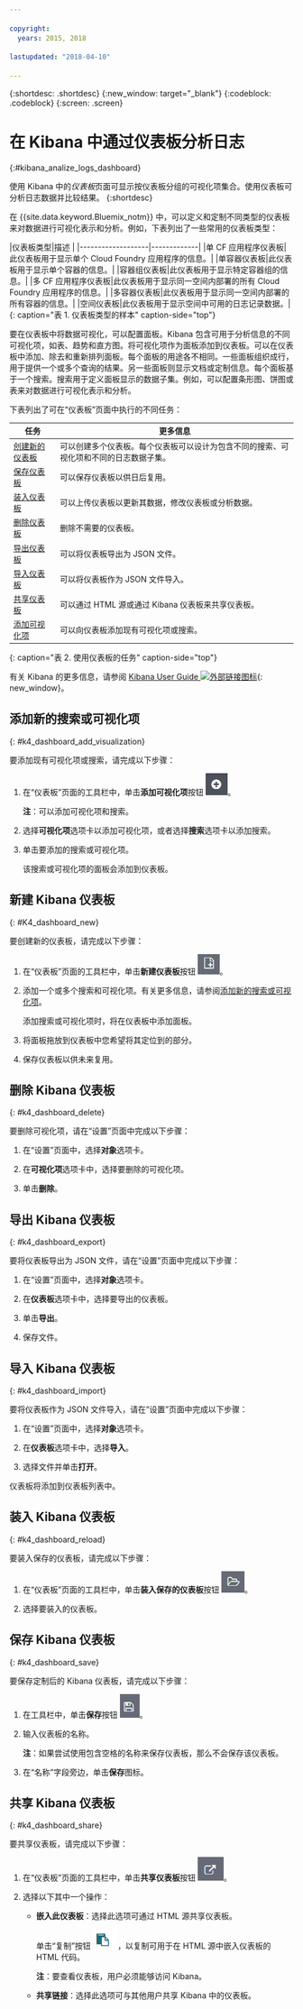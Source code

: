 ```yaml
---

copyright:
  years: 2015, 2018

lastupdated: "2018-04-10"

---
```



{:shortdesc: .shortdesc}
{:new_window: target="_blank"}
{:codeblock: .codeblock}
{:screen: .screen}

# 在 Kibana 中通过仪表板分析日志
{:#kibana_analize_logs_dashboard}

使用 Kibana 中的*仪表板*页面可显示按仪表板分组的可视化项集合。使用仪表板可分析日志数据并比较结果。
{:shortdesc}

在 {{site.data.keyword.Bluemix_notm}} 中，可以定义和定制不同类型的仪表板来对数据进行可视化表示和分析。例如，下表列出了一些常用的仪表板类型：

|仪表板类型|描述
|
|-------------------|-------------|
|单 CF 应用程序仪表板|此仪表板用于显示单个 Cloud Foundry 应用程序的信息。|
|单容器仪表板|此仪表板用于显示单个容器的信息。|
|容器组仪表板|此仪表板用于显示特定容器组的信息。|
|多 CF 应用程序仪表板|此仪表板用于显示同一空间内部署的所有 Cloud Foundry 应用程序的信息。| 
|多容器仪表板|此仪表板用于显示同一空间内部署的所有容器的信息。|
|空间仪表板|此仪表板用于显示空间中可用的日志记录数据。| 
{: caption="表 1. 仪表板类型的样本" caption-side="top"}

要在仪表板中将数据可视化，可以配置面板。Kibana 包含可用于分析信息的不同可视化项，如表、趋势和直方图。将可视化项作为面板添加到仪表板。可以在仪表板中添加、除去和重新排列面板。每个面板的用途各不相同。一些面板组织成行，用于提供一个或多个查询的结果。另一些面板则显示文档或定制信息。每个面板基于一个搜索。搜索用于定义面板显示的数据子集。例如，可以配置条形图、饼图或表来对数据进行可视化表示和分析。  

下表列出了可在“仪表板”页面中执行的不同任务：

|任务|更多信息|
|------|------------------|
|[创建新的仪表板](/docs/services/CloudLogAnalysis/kibana4/logging_kibana_analize_logs_dashboard.html#K4_dashboard_new)|可以创建多个仪表板。每个仪表板可以设计为包含不同的搜索、可视化项和不同的日志数据子集。|
|[保存仪表板](/docs/services/CloudLogAnalysis/kibana4/logging_kibana_analize_logs_dashboard.html#k4_dashboard_save)|可以保存仪表板以供日后复用。|
|[装入仪表板](/docs/services/CloudLogAnalysis/kibana4/logging_kibana_analize_logs_dashboard.html#k4_dashboard_reload)|可以上传仪表板以更新其数据，修改仪表板或分析数据。|
|[删除仪表板](/docs/services/CloudLogAnalysis/kibana4/logging_kibana_analize_logs_dashboard.html#k4_dashboard_delete)|删除不需要的仪表板。|
|[导出仪表板](/docs/services/CloudLogAnalysis/kibana4/logging_kibana_analize_logs_dashboard.html#k4_dashboard_export)|可以将仪表板导出为 JSON 文件。|
|[导入仪表板](/docs/services/CloudLogAnalysis/kibana4/logging_kibana_analize_logs_dashboard.html#k4_dashboard_import)|可以将仪表板作为 JSON 文件导入。|
|[共享仪表板](/docs/services/CloudLogAnalysis/kibana4/logging_kibana_analize_logs_dashboard.html#k4_dashboard_share)|可以通过 HTML 源或通过 Kibana 仪表板来共享仪表板。|
|[添加可视化项](/docs/services/CloudLogAnalysis/kibana4/logging_kibana_analize_logs_dashboard.html#k4_dashboard_add_visualization)|可以向仪表板添加现有可视化项或搜索。|
{: caption="表 2. 使用仪表板的任务" caption-side="top"}

有关 Kibana 的更多信息，请参阅 [Kibana User Guide ![外部链接图标](../../../icons/launch-glyph.svg "外部链接图标")](https://www.elastic.co/guide/en/kibana/4.1/index.html){: new_window}。

## 添加新的搜索或可视化项
{: #k4_dashboard_add_visualization}

要添加现有可视化项或搜索，请完成以下步骤：

1. 在“仪表板”页面的工具栏中，单击**添加可视化项**按钮 ![添加可视化项](images/k4_dash_add_visualization_icon.jpg "添加可视化项")。

    **注**：可以添加可视化项和搜索。 

2. 选择**可视化项**选项卡以添加可视化项，或者选择**搜索**选项卡以添加搜索。

3. 单击要添加的搜索或可视化项。

    该搜索或可视化项的面板会添加到仪表板。

## 新建 Kibana 仪表板
{: #K4_dashboard_new}

要创建新的仪表板，请完成以下步骤：

1. 在“仪表板”页面的工具栏中，单击**新建仪表板**按钮 ![新建仪表板](images/k4_dash_new_icon.jpg "新建仪表板")。

2. 添加一个或多个搜索和可视化项。有关更多信息，请参阅[添加新的搜索或可视化项](/docs/services/CloudLogAnalysis/kibana4/logging_kibana_visualizations.html#logging_k4_visualizations_create)。

    添加搜索或可视化项时，将在仪表板中添加面板。

3. 将面板拖放到仪表板中您希望将其定位到的部分。
 
4. 保存仪表板以供未来复用。 

## 删除 Kibana 仪表板
{: #k4_dashboard_delete}

要删除可视化项，请在“设置”页面中完成以下步骤：

1. 在“设置”页面中，选择**对象**选项卡。

2. 在**可视化项**选项卡中，选择要删除的可视化项。

3. 单击**删除**。

## 导出 Kibana 仪表板
{: #k4_dashboard_export}

要将仪表板导出为 JSON 文件，请在“设置”页面中完成以下步骤：

1. 在“设置”页面中，选择**对象**选项卡。

2. 在**仪表板**选项卡中，选择要导出的仪表板。

3. 单击**导出**。

4. 保存文件。

## 导入 Kibana 仪表板
{: #k4_dashboard_import}

要将仪表板作为 JSON 文件导入，请在“设置”页面中完成以下步骤：

1. 在“设置”页面中，选择**对象**选项卡。

2. 在**仪表板**选项卡中，选择**导入**。

3. 选择文件并单击**打开**。

仪表板将添加到仪表板列表中。

## 装入 Kibana 仪表板
{: #k4_dashboard_reload}

要装入保存的仪表板，请完成以下步骤：

1. 在“仪表板”页面的工具栏中，单击**装入保存的仪表板**按钮 ![装入保存的仪表板](images/k4_dash_load_icon.jpg "装入保存的仪表板")。

2. 选择要装入的仪表板。 

## 保存 Kibana 仪表板
{: #k4_dashboard_save}

要保存定制后的 Kibana 仪表板，请完成以下步骤：

1. 在工具栏中，单击**保存**按钮 ![保存仪表板](images/k4_dash_save_icon.jpg "保存仪表板")。

2. 输入仪表板的名称。

    **注**：如果尝试使用包含空格的名称来保存仪表板，那么不会保存该仪表板。

3. 在“名称”字段旁边，单击**保存**图标。

## 共享 Kibana 仪表板
{: #k4_dashboard_share}

要共享仪表板，请完成以下步骤：

1. 在“仪表板”页面的工具栏中，单击**共享仪表板**按钮 ![共享仪表板](images/k4_dash_share_icon.jpg "共享仪表板")。

2. 选择以下其中一个操作：

    * **嵌入此仪表板**：选择此选项可通过 HTML 源共享仪表板。 
    
        单击“复制”按钮 ![复制到剪贴板](images/k4_copy_to_clipboard.jpg "复制到剪贴板")，以复制可用于在 HTML 源中嵌入仪表板的 HTML 代码。 
        
        **注**：要查看仪表板，用户必须能够访问 Kibana。
	
    * **共享链接**：选择此选项可与其他用户共享 Kibana 中的仪表板。



